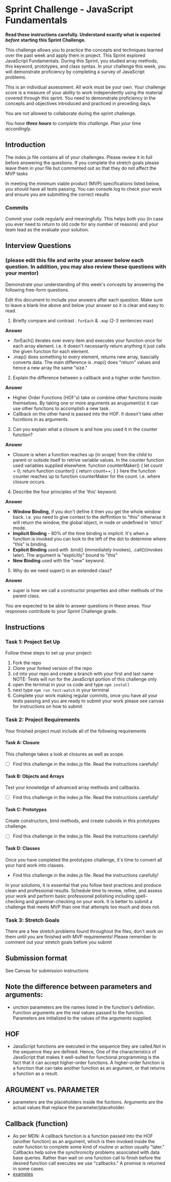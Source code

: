 # Sprint Challenge - JavaScript Fundamentals

**Read these instructions carefully. Understand exactly what is expected _before_ starting this Sprint Challenge.**

This challenge allows you to practice the concepts and techniques learned over the past week and apply them in project. This Sprint explored JavaScript Fundamentals. During this Sprint, you studied array methods, this keyword, prototypes, and class syntax. In your challenge this week, you will demonstrate proficiency by completing a survey of JavaScript problems.

This is an individual assessment. All work must be your own. Your challenge score is a measure of your ability to work independently using the material covered through this sprint. You need to demonstrate proficiency in the concepts and objectives introduced and practiced in preceding days.

You are not allowed to collaborate during the sprint challenge.

_You have **three hours** to complete this challenge. Plan your time accordingly._

## Introduction

The index.js file contains all of your challenges. Please review it in full before answering the questions. If you complete the stretch goals please leave them in your file but commented out so that they do not affect the MVP tasks

In meeting the minimum viable product (MVP) specifications listed below, you should have all tests passing. You can console.log to check your work and ensure you are submitting the correct results

### Commits

Commit your code regularly and meaningfully. This helps both you (in case you ever need to return to old code for any number of reasons) and your team lead as the evaluate your solution.

## Interview Questions

### (please edit this file and write your answer below each question. In addition, you may also review these questions with your mentor)

Demonstrate your understanding of this week's concepts by answering the following free-form questions.

Edit this document to include your answers after each question. Make sure to leave a blank line above and below your answer so it is clear and easy to read.

1. Briefly compare and contrast `.forEach` & `.map` (2-3 sentences max)

**Answer**

- .forEach() iterates over every item and executes your function once for each array element. i.e. it doesn't necessarily return anything it just calls the given function for each element.
- .map() does something to every element, returns new array, bascially converts data. The main difference is .map() does "return" values and hence a new array the same "size."

2. Explain the difference between a callback and a higher order function.

**Answer**

- Higher Order Functions (HOF's) take or combine other functions inside themselves. By taking one or more arguments as arugument(s) it can use other functions to accomplish a new task.
- Callback on the other hand is passed into the HOF. It doesn't take other fucntions in as arguments.

3. Can you explain what a closure is and how you used it in the counter function?

**Answer**

- Closure is when a function reaches up (in scope) from the child to parent or outside itself to retrive variable values. In the counter function used variables supplied elsewhere.
 function counterMaker() {
    let count = 0;
    return function counter() {
     return count++;
    }
  }
  here the function counter reaches up to function counterMaker for the count. i.e. where closure occurs.

4. Describe the four principles of the 'this' keyword.

**Answer**

- __Window Binding,__ if you don't define it then you get the whole window back. i.e. you need to give context to the deffinition to "this" otherwise it will return the window, the global object, in node or undefined in 'strict' mode.
- __Implicit Binding__ - 80% of the time binding is implicit. It's when a function is invoked you can look to the left of the dot to determine where "this" is binding.
- __Explicit Binding__ used with .bind() (immediately invokes), .call()(invokes later). The argument is "explicitly" bound to "this"
- __New Binding__ used with the "new" keyword.

5. Why do we need super() in an extended class?

**Answer**

- super is how we call a constructor properties and other methods of the parent class.

You are expected to be able to answer questions in these areas. Your responses contribute to your Sprint Challenge grade.

## Instructions

### Task 1: Project Set Up

Follow these steps to set up your project:

1. Fork the repo
2. Clone your forked version of the repo
3. cd into your repo and create a branch with your first and last name
NOTE: Tests will run for the JavaScript portion of this challenge only
4. open the terminal in your vs code and type `npm install`
5. next type `npm run test:watch` in your terminal
6. Complete your work making regular commits, once you have all your tests passing and you are ready to submit your work please see canvas for instructions on how to submit

### Task 2: Project Requirements

Your finished project must include all of the following requirements

#### Task A: Closure

This challenge takes a look at closures as well as scope.
- [ ] Find this challenge in the index.js file. Read the instructions carefully!

#### Task B: Objects and Arrays

Test your knowledge of advanced array methods and callbacks.
- [ ] Find this challenge in the index.js file. Read the instructions carefully!

#### Task C: Prototypes

Create constructors, bind methods, and create cuboids in this prototypes challenge.
- [ ] Find this challenge in the index.js file. Read the instructions carefully!

#### Task D: Classes

Once you have completed the prototypes challenge, it's time to convert all your hard work into classes.
- Find this challenge in the index.js file. Read the instructions carefully!

In your solutions, it is essential that you follow best practices and produce clean and professional results. Schedule time to review, refine, and assess your work and perform basic professional polishing including spell-checking and grammar-checking on your work. It is better to submit a challenge that meets MVP than one that attempts too much and does not.

### Task 3: Stretch Goals

There are a few stretch problems found throughout the files, don't work on them until you are finished with MVP requirements! Please remember to comment out your stretch goals before you submit

## Submission format

See Canvas for submission instructions


## Note the difference between parameters and arguments:

  - unction parameters are the names listed in the function's definition. Function arguments are the real values passed to the function. Parameters are initialized to the values of the arguments supplied.

## HOF
  - JavaScript functions are executed in the sequence they are called.Not in the sequence they are defined. Hence, One of the characteristics of JavaScript that makes it well-suited for functional programming is the fact that it can accept higher-order functions. A higher-order function is a function that can take another function as an argument, or that returns a function as a result.

## ARGUMENT vs. PARAMETER

- parameters are the placeholders inside the fuctions. Arguments are the actual values that replace the parameter/placeholder. 
## Callback (function)

- As per MDN: A callback function is a function passed into the HOF (another function) as an argument, which is then invoked inside the outer function to complete some kind of routine or action usually "later." Callbacks help solve the synchronicity problems associated with data base queries. Rather than wait on one function call to finish before the desired function call executes we use "callbacks." A promise is returned in some cases. 
- [examples](https://dotnettutorials.net/lesson/javascript-callback-functions/#:~:text=Javascript%20Callback%20vs%20Closure%201%20The%20callback%20is,gets%20called%20back%20to%20the%20calling%20scope.%20)